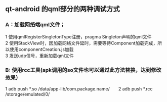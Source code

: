 ## qt-android 的qml部分的两种调试方式
### A：加载网络端qml文件；   
1 使用qmlRegisterSingletonType注册，pragma Singleton声明的qml文件         
2 使用StackView时，因加载网络文件延时，需要等待Component加载完成，所以使用componentCreation.js加载           
3 发送udp信号，重新加载qml文件
### B: 使用rcc工具(apk调用的so文件也可以通过此方法替换，达到修改效果）
1 adb push *.so /data/app-lib/com.package.name/       
2 adb push *.rcc /storage/emulated/0/
